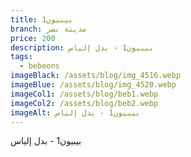 ```yaml
---
title: بيبيون1
branch: مدينة نصر
price: 200
description: بيبيون1 - بدل إلياس
tags:
  - bebeons
imageBlack: /assets/blog/img_4516.webp
imageBlue: /assets/blog/img_4520.webp
imageCol1: /assets/blog/beb1.webp
imageCol2: /assets/blog/beb2.webp
imageAlt: بيبيون1 - بدل إلياس
---
```

بيبيون1 - بدل إلياس